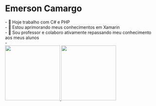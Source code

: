 <h1>Emerson Camargo</h1>
- 👀 Hoje trabalho com C# e PHP<br/>
- 🌱 Estou aprimorando meus conhecimentos em  Xamarin<br/>
- 💞️ Sou professor e colaboro ativamente repassando meu conhecimento aos meus alunos<br/>
- <br/>
<div>
  <a href="https://github.com/Amaral1973">
  <img height="180em" src="https://github-readme-stats.vercel.app/api?username=Amaral1973&show_icons=true&theme=dracula&include_all_commits=true&count_private=true"/>
  <img height="180em" src="https://github-readme-stats.vercel.app/api/top-langs/?username=Amaral1973&layout=compact&langs_count=7&theme=dracula"/>
</div>
<!---
Amaral1973/Amaral1973 is a ✨ special ✨ repository because its `README.md` (this file) appears on your GitHub profile.
You can click the Preview link to take a look at your changes.
--->
